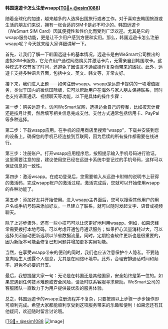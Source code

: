**韩国遠遊卡怎么注册wsapp[[TG💪+ @esim1088](https://t.me/s/esim1088)]**

随着全球化的加速，越来越多的人选择出国旅行或者工作。对于喜欢去韩国旅游或生活的朋友们来说，拥有一张合适的SIM卡是必不可少的。韩国远遊卡（WeSmart SIM Card）因其便捷性和性价比而受到广泛欢迎。尤其是它的wsapp服务功能，更是让不少用户感到方便和实用。那么，韩国远遊卡怎么注册wsapp呢？今天就来给大家详细讲解一下。

首先，让我们了解一下韩国远遊卡的基本情况。远遊卡是由WeSmart公司推出的虚拟SIM卡服务，它允许用户通过网络购买并激活卡片，无需亲自到韩国取卡。这种模式不仅节省了时间，还避免了因语言不通或操作复杂而带来的困扰。此外，远遊卡支持多种语言界面，包括中文、英文、韩文等，非常友好。

接下来，我们进入正题——如何注册wsapp。wsapp是远遊卡提供的一项增值服务，类似于国内的微信国际版，它可以帮助用户在海外与家人朋友保持联系，同时也支持语音通话、视频聊天等功能。以下是具体的操作步骤：

第一步：购买远遊卡。访问WeSmart官网，选择适合自己的套餐，比如按天计费还是按月计费，然后填写相关信息完成支付。支付方式通常包括信用卡、PayPal等多种选择。

第二步：下载wsapp应用。在手机的应用商店里搜索“wsapp”，下载并安装到您的设备上。确保您的手机已经连接到互联网，因为后续的所有操作都需要在线进行。

第三步：注册账户。打开wsapp应用程序后，按照提示输入手机号码进行验证。这里需要注意的是，建议使用您已经在远遊卡系统中登记过的手机号码，这样可以保证信息的一致性。

第四步：激活wsapp。在成功登录后，您需要输入从远遊卡附带的说明书上获得的激活码，完成wsapp账户的激活过程。激活完成后，您就可以开始使用wsapp的各种功能了。

第五步：添加好友并开始使用。进入wsapp主界面后，您可以搜索其他用户的用户名或手机号码来添加好友。一旦建立了联系，就可以随时发起文字、语音或视频聊天。

除了上述步骤外，还有一些小技巧可以让您更好地利用wsapp。例如，如果您经常需要拨打本地号码，可以考虑开通包月通话服务；如果担心流量消耗过大，可以选择关闭自动更新选项以节省数据流量。同时，定期检查软件更新也是很重要的，因为新版本可能会修复已知问题并增加更多实用功能。

当然，在享受wsapp带来的便利的同时，我们也应该注意保护个人隐私。不要随意向陌生人透露个人信息，尤其是在网络环境中。此外，合理安排通话时间和频率，避免不必要的开支。

最后，我想提醒大家一句：无论是在韩国还是其他国家，安全始终是第一位的。如果您遇到任何技术难题或安全风险，请及时联系客服寻求帮助。WeSmart公司的客服团队一直致力于为用户提供最优质的服务体验。

总之，韩国远遊卡的wsapp注册流程并不复杂，只要按照以上步骤一步步操作即可顺利完成。希望大家都能顺利享受到这项服务带来的乐趣和便利！如果您还有其他疑问，欢迎随时留言讨论哦。

[[TG💪+ @esim1088](https://t.me/s/esim1088) ![Image](https://i.postimg.cc/4NQfJmqS/Snipaste-2025-05-13-00-14-12.png)]